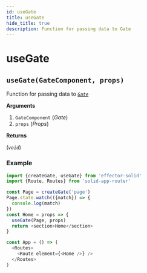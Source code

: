 ```yaml
---
id: useGate
title: useGate
hide_title: true
description: Function for passing data to Gate
---
```


# useGate

## `useGate(GateComponent, props)`

Function for passing data to [_`Gate`_](docs/api/effector-solid/Gate.md)

**Arguments**

1. `GateComponent` (_Gate_)
2. `props` (_Props_)

**Returns**

(_`void`_)

### Example

```js
import {createGate, useGate} from 'effector-solid'
import {Route, Routes} from 'solid-app-router'

const Page = createGate('page')
Page.state.watch(({match}) => {
  console.log(match)
})
const Home = props => {
  useGate(Page, props)
  return <section>Home</section>
}

const App = () => (
  <Routes>
    <Route element={<Home />} />
  </Routes>
)
```
